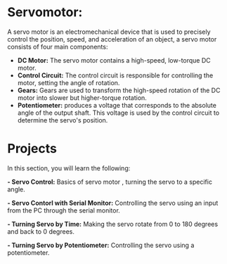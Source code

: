 
# Servomotor:
A servo motor is an electromechanical device that is used to precisely control the position, speed, and
acceleration of an object, a servo motor consists of four main components:
- **DC Motor:** The servo motor contains a high-speed, low-torque
DC motor.
- **Control Circuit:** The control circuit is responsible for
controlling the motor, setting the angle of rotation.
- **Gears:** Gears are used to transform the high-speed rotation of
the DC motor into slower but higher-torque rotation.
- **Potentiometer:** produces a voltage that corresponds to the
absolute angle of the output shaft. This voltage is used by the
control circuit to determine the servo's position.

# Projects
In this section, you will learn the following:

**- Servo Control:** Basics of servo motor , turning the servo to a specific angle.

**- Servo Contorl with Serial Monitor:** Controlling the servo using an input from the PC through the serial monitor.

**- Turning Servo by Time:** Making the servo rotate from 0 to 180 degrees and back to 0 degrees.

**- Turning Servo by Potentiometer:** Controlling the servo using a potentiometer.



